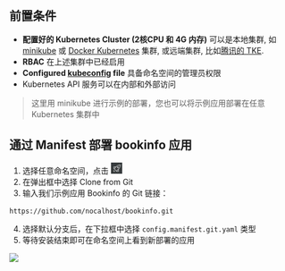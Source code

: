 ## 前置条件

* **配置好的 Kubernetes Cluster (2核CPU 和 4G 内存)** 可以是本地集群, 如 [minikube](https://minikube.sigs.k8s.io/docs/start/) 或 [Docker Kubernetes](https://docs.docker.com/docker-for-mac/kubernetes/) 集群, 或远端集群, 比如[腾讯的 TKE](https://cloud.tencent.com/product/tke). 
* **RBAC** 在上述集群中已经启用
* **Configured [kubeconfig](https://kubernetes.io/docs/tasks/access-application-cluster/configure-access-multiple-clusters/) file** 具备命名空间的管理员权限
* Kubernetes API 服务可以在内部和外部访问

> 这里用 minikube 进行示例的部署，您也可以将示例应用部署在任意 Kubernetes 集群中

## 通过 Manifest 部署 bookinfo 应用

1. 选择任意命名空间，点击 <img src="../../../assets/images/icons/install-app-icon.jpg" width="20"/>
2. 在弹出框中选择 Clone from Git
3. 输入我们示例应用 Bookinfo 的 Git 链接：
```
https://github.com/nocalhost/bookinfo.git
```
4. 选择默认分支后，在下拉框中选择 ``config.manifest.git.yaml`` 类型
5. 等待安装结束即可在命名空间上看到新部署的应用

[![](../../assets/images/installation/install-app.gif)](../../assets/images/installation/install-app.gif)
